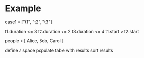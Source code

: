 # Example

case1 = ["t1", "t2", "t3"]

t1.duration <= 3
t2.duration <= 2
t3.duration <= 4 
t1.start > t2.start

people = [ Alice, Bob, Carol ]

define a space
populate table with results
sort results
